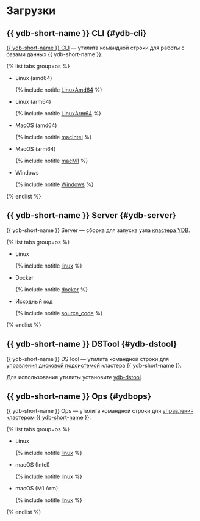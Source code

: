 # Загрузки

## {{ ydb-short-name }} CLI {#ydb-cli}

[{{ ydb-short-name }} CLI](../reference/ydb-cli/index.md) — утилита командной строки для работы с базами данных {{ ydb-short-name }}.

{% list tabs group=os %}

- Linux (amd64)

  {% include notitle [LinuxAmd64](_includes/ydb-cli/linux_amd64.md) %}

- Linux (arm64)

  {% include notitle [LinuxArm64](_includes/ydb-cli/linux_arm64.md) %}

- MacOS (amd64)

  {% include notitle [macIntel](_includes/ydb-cli/darwin_amd64.md) %}

- MacOS (arm64)

  {% include notitle [macM1](_includes/ydb-cli/darwin_arm64.md) %}

- Windows

  {% include notitle [Windows](_includes/ydb-cli/windows.md) %}

{% endlist %}

## {{ ydb-short-name }} Server {#ydb-server}

{{ ydb-short-name }} Server — сборка для запуска узла [кластера YDB](../concepts/glossary.md#cluster).

{% list tabs group=os %}

- Linux

  {% include notitle [linux](_includes/server/linux.md) %}

- Docker

  {% include notitle [docker](_includes/server/docker.md) %}

- Исходный код

  {% include notitle [source_code](_includes/server/source_code.md) %}

{% endlist %}

## {{ ydb-short-name }} DSTool {#ydb-dstool}

{{ ydb-short-name }} DSTool — утилита командной строки для [управления дисковой подсистемой](../maintenance/manual/index.md) кластера {{ ydb-short-name }}.

Для использования утилиты установите [ydb-dstool](../reference/ydb-dstool/install.md).

## {{ ydb-short-name }} Ops {#ydbops}

{{ ydb-short-name }} Ops — утилита командной строки для [управления кластером {{ ydb-short-name }}](../reference/ydbops/index.md).

{% list tabs group=os %}

- Linux

  {% include notitle [linux](_includes/ydbops/linux.md) %}

- macOS (Intel)

  {% include notitle [linux](_includes/ydbops/darwin_amd64.md) %}

- macOS (M1 Arm)

  {% include notitle [linux](_includes/ydbops/darwin_arm64.md) %}


{% endlist %}
